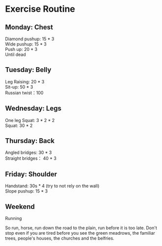 # Exercise Routine

## Monday: Chest 
Diamond pushup: 15 * 3 \
Wide pushup: 15 * 3 \
Push up: 20 * 3  \
Until dead

## Tuesday: Belly
Leg Raising: 20 * 3 \
Sit-up: 50 * 3 \
Russian twist：100 

## Wednesday: Legs
One leg Squat: 3 * 2 *  2 \
Squat: 30 * 2 

## Thursday: Back
Angled bridges: 30 * 3 \
Straight bridges： 40 * 3 

## Friday: Shoulder
Handstand: 30s * 4 (try to not rely on the wall) \
Slope pushup: 15 * 3

## Weekend
Running

So run, horse, run down the road to the plain, run before it is too late. Don't stop even if you are tired before you see the green 
meadrows, the familiar trees, people's houses, the churches and the belfries. 



